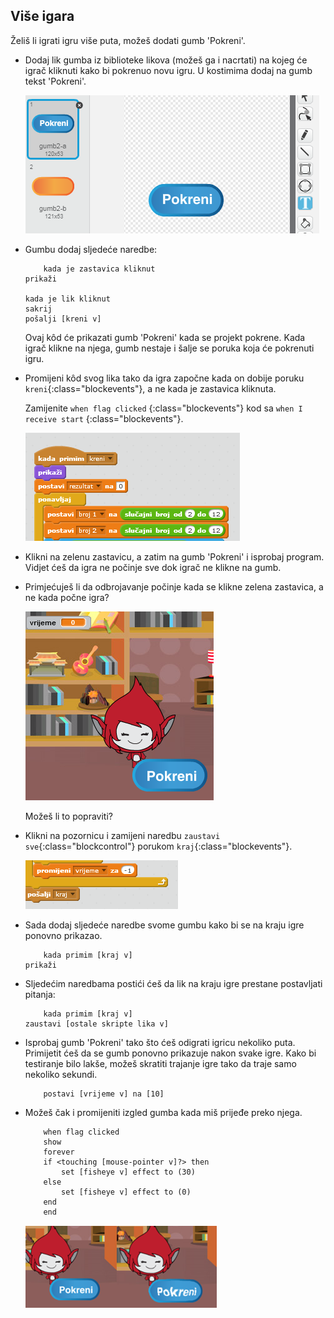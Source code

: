 ## Više igara

Želiš li igrati igru više puta, možeš dodati gumb 'Pokreni'.

+ Dodaj lik gumba iz biblioteke likova (možeš ga i nacrtati) na kojeg će igrač kliknuti kako bi pokrenuo novu igru. U kostimima dodaj na gumb tekst 'Pokreni'.
    
    ![screenshot](images/brain-play.png)

+ Gumbu dodaj sljedeće naredbe:
    
    ```blocks
        kada je zastavica kliknut
    prikaži
    
    kada je lik kliknut
    sakrij
    pošalji [kreni v]
    ```
    
    Ovaj kôd će prikazati gumb 'Pokreni' kada se projekt pokrene. Kada igrač klikne na njega, gumb nestaje i šalje se poruka koja će pokrenuti igru.

+ Promijeni kôd svog lika tako da igra započne kada on dobije poruku `kreni`{:class="blockevents"}, a ne kada je zastavica kliknuta.
    
    Zamijenite `when flag clicked` {:class="blockevents"} kod sa `when I receive start` {:class="blockevents"}.
    
    ![screenshot](images/brain-start.png)

+ Klikni na zelenu zastavicu, a zatim na gumb 'Pokreni' i isprobaj program. Vidjet ćeš da igra ne počinje sve dok igrač ne klikne na gumb.

+ Primjećuješ li da odbrojavanje počinje kada se klikne zelena zastavica, a ne kada počne igra?
    
    ![screenshot](images/brain-timer-bug.png)
    
    Možeš li to popraviti?

+ Klikni na pozornicu i zamijeni naredbu `zaustavi sve`{:class="blockcontrol"} porukom `kraj`{:class="blockevents"}.
    
    ![screenshot](images/brain-end.png)

+ Sada dodaj sljedeće naredbe svome gumbu kako bi se na kraju igre ponovno prikazao.
    
    ```blocks
        kada primim [kraj v]
    prikaži
    ```

+ Sljedećim naredbama postići ćeš da lik na kraju igre prestane postavljati pitanja:
    
    ```blocks
        kada primim [kraj v]
    zaustavi [ostale skripte lika v]
    ```

+ Isprobaj gumb 'Pokreni' tako što ćeš odigrati igricu nekoliko puta. Primijetit ćeš da se gumb ponovno prikazuje nakon svake igre. Kako bi testiranje bilo lakše, možeš skratiti trajanje igre ​​tako da traje samo nekoliko sekundi.
    
    ```blocks
        postavi [vrijeme v] na [10]
    ```

+ Možeš čak i promijeniti izgled gumba kada miš prijeđe preko njega.
    
    ```blocks
        when flag clicked
        show
        forever
        if <touching [mouse-pointer v]?> then
            set [fisheye v] effect to (30)
        else
            set [fisheye v] effect to (0)
        end
        end
    ```
    
    ![screenshot](images/brain-fisheye.png)